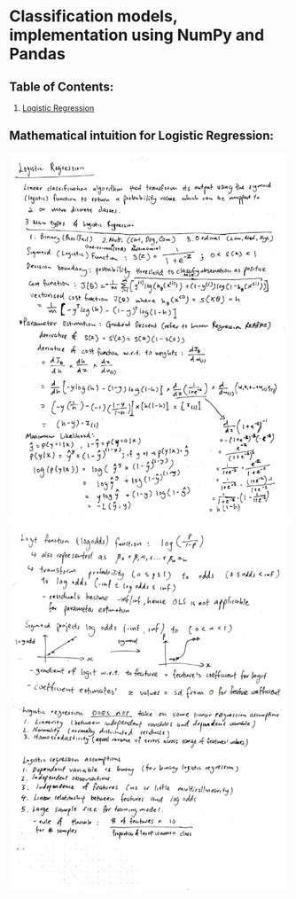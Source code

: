 # Classification models, implementation using NumPy and Pandas

## Table of Contents:
1. [Logistic Regression](#mathematical-intuition-for-logistic-regression)

## Mathematical intuition for Logistic Regression:
![](../assets/classification/log_reg1.jpg)
![](../assets/classification/log_reg2.jpg)
